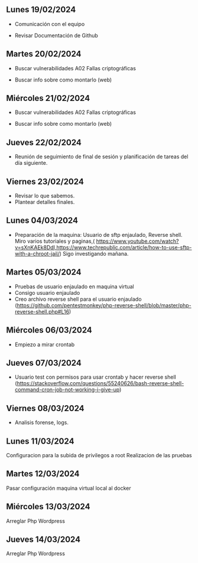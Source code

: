 ## Lunes 19/02/2024

- Comunicación con el equipo

- Revisar Documentación de Github



## Martes 20/02/2024 

- Buscar vulnerabilidades A02 Fallas criptográficas

- Buscar info sobre como montarlo (web)

## Miércoles 21/02/2024

- Buscar vulnerabilidades A02 Fallas criptográficas

- Buscar info sobre como montarlo (web)

## Jueves 22/02/2024

- Reunión de seguimiento de final de sesión y planificación de tareas del día siguiente.

## Viernes 23/02/2024

- Revisar lo que sabemos.
- Plantear detalles finales. 


## Lunes 04/03/2024

- Preparación de la maquina: Usuario de sftp enjaulado, Reverse shell. Miro varios tutoriales y paginas,( https://www.youtube.com/watch?v=sXnKAEk8DdI,https://www.techrepublic.com/article/how-to-use-sftp-with-a-chroot-jail/)
Sigo investigando mañana.

## Martes 05/03/2024
- Pruebas de usuario enjaulado en maquina virtual
- Consigo usuario enjaulado 
- Creo archivo reverse shell para el usuario enjaulado (https://github.com/pentestmonkey/php-reverse-shell/blob/master/php-reverse-shell.php#L16)

## Miércoles 06/03/2024
- Empiezo a mirar crontab 

## Jueves 07/03/2024

- Usuario test con permisos para usar crontab y hacer reverse shell (https://stackoverflow.com/questions/55240626/bash-reverse-shell-command-cron-job-not-working-i-give-up)

## Viernes 08/03/2024

- Analisis forense, logs.

## Lunes 11/03/2024

Configuracion para la subida de privilegos a root
Realizacion de las pruebas

## Martes 12/03/2024 

Pasar configuración maquina virtual local al docker

## Miércoles 13/03/2024

Arreglar Php Wordpress

## Jueves 14/03/2024

Arreglar Php Wordpress